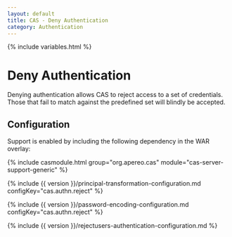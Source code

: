 ```yaml
---
layout: default
title: CAS - Deny Authentication
category: Authentication
---
```

{% include variables.html %}


# Deny Authentication

Denying authentication allows CAS to reject access to a set of credentials.
Those that fail to match against the predefined set will blindly be accepted.

## Configuration

Support is enabled by including the following dependency in the WAR overlay:

{% include casmodule.html group="org.apereo.cas" module="cas-server-support-generic" %}

{% include {{ version }}/principal-transformation-configuration.md configKey="cas.authn.reject" %}

{% include {{ version }}/password-encoding-configuration.md configKey="cas.authn.reject" %}

{% include {{ version }}/rejectusers-authentication-configuration.md %}
